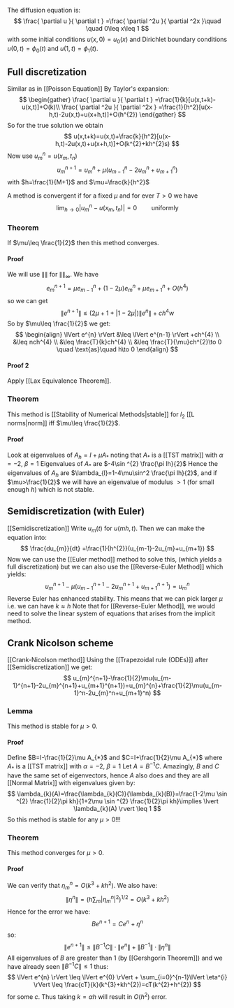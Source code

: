The diffusion equation is:
$$
\frac{ \partial u }{ \partial t } =\frac{ \partial ^2u }{ \partial ^2x }\quad \quad 0\leq x\leq 1
$$
with some initial conditions $u(x,0)=u_{0}(x)$ 
and Dirichlet boundary conditions $u(0,t)=\phi_{0}(t)$ and $u(1,t)=\phi_{1}(t)$.

## Full discretization
Similar as in [[Poisson Equation]]
By Taylor's expansion:
$$
\begin{gather}
\frac{ \partial u }{ \partial t } =\frac{1}{k}[u(x,t+k)-u(x,t)]+O(k)\\
\frac{ \partial ^2u }{ \partial ^2x } =\frac{1}{h^2}[u(x-h,t)-2u(x,t)+u(x+h,t)]+O(h^{2})
\end{gather}
$$
So for the true solution we obtain
$$
u(x,t+k)=u(x,t)+\frac{k}{h^2}[u(x-h,t)-2u(x,t)+u(x+h,t)]+O(k^{2}+kh^{2}s)
$$
Now use $u_{m}^n=u(x_{m},t_{n})$
$$
u_{m}^{n+1}=u_{m}^{n}+\mu(u_{m-1}^n-2u_{m}^n+u_{m+1}^n)
$$
with $h=\frac{1}{M+1}$ and $\mu=\frac{k}{h^2}$ 

A method is convergent if for a fixed $\mu$ and for ever $T>0$ we have
$$
\lim_{ h \to 0 }\lvert u_{m}^n - u(x_{m},t_{n})\rvert  =0 \quad\quad \text{uniformly}
$$
### Theorem
If $\mu\leq \frac{1}{2}$ then this method converges.
#### Proof
We will use $\lVert  \rVert$ for $\lVert  \rVert_{\infty}$. 
We have 
$$
e_{m}^{n+1}=\mu e_{m-1}^n+(1-2\mu)e^n_{m}+\mu e_{m+1}^n+O(h^4)
$$
so we can get
$$
\lVert e^{n+1} \rVert \leq (2\mu+1+\lvert 1-2\mu \rvert )\lVert e^n \rVert +ch^4w
$$
So by $\mu\leq \frac{1}{2}$ we get:
$$
\begin{align}
\lVert e^{n} \rVert &\leq \lVert e^{n-1} \rVert +ch^{4} \\
&\leq nch^{4} \\
&\leq \frac{T}{k}ch^{4} \\
&\leq \frac{T}{\mu}ch^{2}\to 0 \quad \text{as}\quad h\to 0
\end{align}
$$
#### Proof 2
Apply [[Lax Equivalence Theorem]].

### Theorem
This method is [[Stability of Numerical Methods|stable]] for $l_{2}$ [[L norms|norm]] iff $\mu\leq \frac{1}{2}$.
#### Proof
Look at eigenvalues of $A_{h}=I+\mu A_{*}$ 
noting that $A_{*}$ is a [[TST matrix]] with $\alpha=-2$, $\beta=1$
Eigenvalues of $A_{*}$ are $-4\sin ^{2} \frac{\pi lh}{2}$
Hence the eigenvalues of $A_{h}$ are $\lambda_{l}=1-4\mu\sin^2 \frac{\pi lh}{2}$, 
and if $\mu>\frac{1}{2}$ we will have an eigenvalue of modulus $>1$
(for small enough $h$) which is not stable.

## Semidiscretization (with Euler)
[[Semidiscretization]]
Write $u_{m}(t)$ for $u(mh,t)$.
Then we can make the equation into:
$$
\frac{du_{m}}{dt} =\frac{1}{h^{2}}(u_{m-1}-2u_{m}+u_{m+1})
$$
Now we can use the [[Euler method]] method to solve this, 
(which yields a full discretization)
but we can also use the [[Reverse-Euler Method]] 
which yields:
$$
u^{n+1}_{m}-\mu(u^{n+1}_{m-1}-2u_{m}^{n+1}+u_{m+1}^{n+1})=u_{m}^{n}
$$
Reverse Euler has enhanced stability.
This means that we can pick larger $\mu$ 
i.e. we can have $k\approx h$
Note that for [[Reverse-Euler Method]], 
we would need to solve the linear system of equations 
that arises from the implicit method.
## Crank Nicolson scheme
[[Crank-Nicolson method]]
Using the [[Trapezoidal rule (ODEs)]] after [[Semidiscretization]] we get:
$$
u_{m}^{n+1}-\frac{1}{2}\mu(u_{m-1}^{n+1}-2u_{m}^{n+1}+u_{m+1}^{n+1})=u_{m}^{n}+\frac{1}{2}\mu(u_{m-1}^n-2u_{m}^n+u_{m+1}^n)
$$

### Lemma
This method is stable for $\mu>0$.
#### Proof
Define $B=I-\frac{1}{2}\mu A_{*}$ and $C=I+\frac{1}{2}\mu A_{*}$ 
where $A_{*}$ is a [[TST matrix]] with $\alpha=-2$, $\beta=1$
Let $A=B^{-1}C$.
Amazingly, $B$ and $C$ have the same set of eigenvectors, 
hence $A$ also does and they are all [[Normal Matrix]]
with eigenvalues given by:
$$
\lambda_{k}(A)=\frac{\lambda_{k}(C)}{\lambda_{k}(B)}=\frac{1-2\mu \sin ^{2} \frac{1}{2}\pi kh}{1+2\mu \sin ^{2} \frac{1}{2}\pi kh}\implies \lvert \lambda_{k}(A) \rvert \leq 1
$$
So this method is stable for any $\mu>0$!!! 
### Theorem
This method converges for $\mu>0$.
#### Proof
We can verify that $\eta_{m}^{n}=O(k^{3}+kh^{2})$. 
We also have:
$$
\lVert \eta^{n} \rVert = \left( h\sum_{m}\lvert \eta_{m}^{n} \rvert ^{2} \right)^{1/2} = O(k^{3}+kh^{2})
$$
Hence for the error we have:
$$
Be^{n+1}=Ce^{n}+\eta^{n}
$$
so:
$$
\lVert e^{n+1} \rVert \leq \lVert B^{-1}C \rVert \cdot \lVert e^{n} \rVert + \lVert B^{-1} \rVert \cdot \lVert \eta^{n} \rVert 
$$
All eigenvalues of $B$ are greater than $1$ 
(by [[Gershgorin Theorem]])
and we have already seen $\lVert B^{-1}C \rVert\leq 1$ thus:
$$
\lVert e^{n} \rVert \leq \lVert e^{0} \rVert + \sum_{i=0}^{n-1}\lVert \eta^{i} \rVert 
\leq \frac{cT}{k}(k^{3}+kh^{2})=cT(k^{2}+h^{2})
$$
for some $c$.
Thus taking $k=\alpha h$ will result in $O(h^{2})$ error.